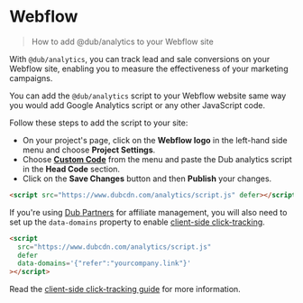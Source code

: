 # Webflow

> How to add @dub/analytics to your Webflow site

With `@dub/analytics`, you can track lead and sale conversions on your Webflow site, enabling you to measure the effectiveness of your marketing campaigns.

You can add the `@dub/analytics` script to your Webflow website same way you would add Google Analytics script or any other JavaScript code.

Follow these steps to add the script to your site:

* On your project's page, click on the **Webflow logo** in the left-hand side menu and choose **Project Settings**.
* Choose **[Custom Code](https://university.webflow.com/lesson/custom-code-in-the-head-and-body-tags?topics=site-settings)** from the menu and paste the Dub analytics script in the **Head Code** section.
* Click on the **Save Changes** button and then **Publish** your changes.

```html
<script src="https://www.dubcdn.com/analytics/script.js" defer></script>
```

If you're using [Dub Partners](/partners/quickstart) for affiliate management, you will also need to set up the `data-domains` property to enable [client-side click-tracking](/sdks/client-side/features/client-side-click-tracking).

```html
<script
  src="https://www.dubcdn.com/analytics/script.js"
  defer
  data-domains='{"refer":"yourcompany.link"}'
></script>
```

Read the [client-side click-tracking guide](/sdks/client-side/features/client-side-click-tracking) for more information.
